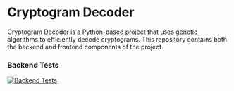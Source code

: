 # Cryptogram Decoder

Cryptogram Decoder is a Python-based project that uses genetic algorithms to efficiently decode cryptograms. This repository contains both the backend and frontend components of the project.

### Backend Tests

[![Backend Tests](https://github.com/alejandropr5/cryptogram-decoder/actions/workflows/tests.yml/badge.svg)](https://github.com/alejandropr5/cryptogram-decoder/actions/workflows/tests.yml)